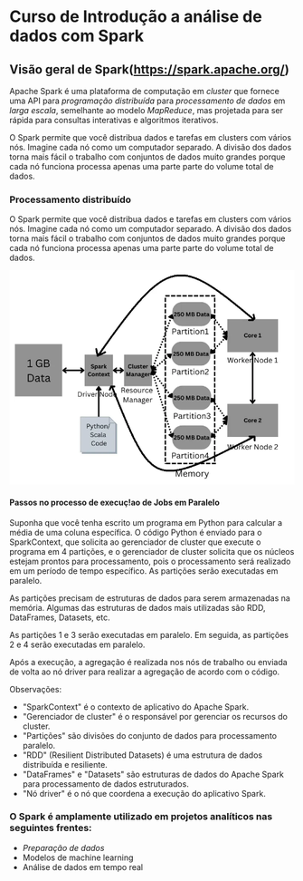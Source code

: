 # Curso de Introdução a análise de dados com Spark
## Visão geral de Spark(https://spark.apache.org/)

Apache Spark é uma plataforma de computação em *cluster* que fornece uma API para
*programação distribuída* para *processamento de dados* em *larga escala*,
semelhante ao modelo *MapReduce*, mas projetada para ser rápida para consultas interativas
e algoritmos iterativos.

O Spark permite que você distribua dados e tarefas em clusters com vários nós.
Imagine cada nó como um computador separado. A divisão dos dados torna mais fácil o trabalho com conjuntos de
dados muito grandes porque cada nó funciona processa apenas uma parte parte do volume total de dados.

### Processamento distribuído
O Spark permite que você distribua dados e tarefas em clusters com vários nós. Imagine cada nó como um computador separado. A divisão dos dados torna mais fácil o trabalho com conjuntos de dados muito grandes porque cada nó funciona processa apenas uma parte parte do volume total de dados.

![Spark paralell processing](/docs/spark_paralell.png)

#### Passos no processo de execuç!ao de Jobs em Paralelo
Suponha que você tenha escrito um programa em Python para calcular a média de uma coluna específica. 
O código Python é enviado para o SparkContext, que solicita ao gerenciador de cluster que execute o programa em 4 partições,
e o gerenciador de cluster solicita que os núcleos estejam prontos para processamento, pois o processamento será realizado
em um período de tempo específico. As partições serão executadas em paralelo.

As partições precisam de estruturas de dados para serem armazenadas na memória.
Algumas das estruturas de dados mais utilizadas são RDD, DataFrames, Datasets, etc.

As partições 1 e 3 serão executadas em paralelo.
Em seguida, as partições 2 e 4 serão executadas em paralelo.

Após a execução, a agregação é realizada nos nós de trabalho ou enviada de volta
ao nó driver para realizar a agregação de acordo com o código.

Observações:

- "SparkContext" é o contexto de aplicativo do Apache Spark.
- "Gerenciador de cluster" é o responsável por gerenciar os recursos do cluster.
- "Partições" são divisões do conjunto de dados para processamento paralelo.
- "RDD" (Resilient Distributed Datasets) é uma estrutura de dados distribuída e resiliente.
- "DataFrames" e "Datasets" são estruturas de dados do Apache Spark para processamento de dados estruturados.
- "Nó driver" é o nó que coordena a execução do aplicativo Spark.


### O Spark é amplamente utilizado em projetos analíticos nas seguintes frentes:

- *Preparação de dados*
- Modelos de machine learning
- Análise de dados em tempo real

